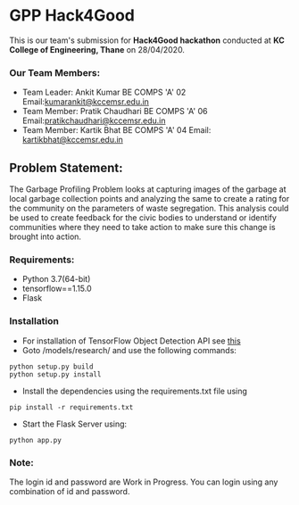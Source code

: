 # GPP Hack4Good
This is our team's submission for **Hack4Good hackathon** conducted at **KC College of Engineering, Thane** on 28/04/2020.

### Our Team Members:
- Team Leader: Ankit Kumar BE COMPS 'A' 02 Email:kumarankit@kccemsr.edu.in
- Team Member: Pratik Chaudhari BE COMPS 'A' 06 Email:pratikchaudhari@kccemsr.edu.in
- Team Member: Kartik Bhat BE COMPS 'A' 04 Email: kartikbhat@kccemsr.edu.in

## Problem Statement:
The Garbage Profiling Problem looks at capturing images of the garbage at local garbage collection points and analyzing the same to create a rating for the community on the parameters of waste segregation. This analysis could be used to create feedback for the civic bodies to understand or identify communities where they need to take action to make sure this change is brought into action.


### Requirements:
- Python 3.7(64-bit)
- tensorflow==1.15.0
- Flask

### Installation
- For installation of TensorFlow Object Detection API see [ this ](https://github.com/tensorflow/models/blob/master/research/object_detection/g3doc/installation.md)
- Goto /models/research/ and use the following commands:
```
python setup.py build
python setup.py install
```
- Install the dependencies using the requirements.txt file using 
```
pip install -r requirements.txt
```
- Start the Flask Server using:
```
python app.py
```
### Note:
The login id and password are Work in Progress. 
You can login using any combination of id and password.
